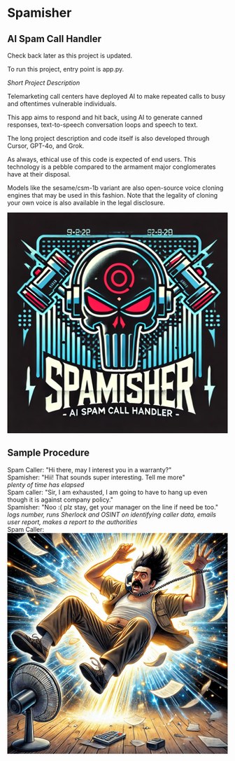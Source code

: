 # Spamisher

## AI Spam Call Handler

Check back later as this project is updated.

To run this project, entry point is app.py.  

*Short Project Description*

Telemarketing call centers have deployed AI to make repeated calls to busy and oftentimes vulnerable individuals.  

This app aims to respond and hit back, using AI to generate canned responses, text-to-speech conversation loops and speech to text.

The long project description and code itself is also developed through Cursor, GPT-4o, and Grok.  

As always, ethical use of this code is expected of end users. This technology is a pebble compared to the armament major conglomerates have at their disposal.

Models like the sesame/csm-1b variant are also open-source voice cloning engines that may be used in this fashion. Note that the legality of cloning your own voice is also available in the legal disclosure.

![Logo](media/Spamisher.webp)  

## Sample Procedure

Spam Caller: "Hi there, may I interest you in a warranty?"  
Spamisher: "Hii! That sounds super interesting. Tell me more"  
*plenty of time has elapsed*  
Spam caller: "Sir, I am exhausted, I am going to have to hang up even though it is against company policy."  
Spamisher: "Noo :( plz stay, get your manager on the line if need be too."  
*logs number, runs Sherlock and OSINT on identifying caller data, emails user report, makes a report to the authorities*    
Spam Caller:  
![spam_caller](media/spam_caller.webp)
